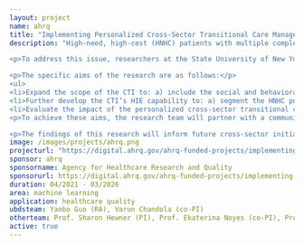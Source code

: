 ```yaml
---
layout: project 
name: ahrq 
title: "Implementing Personalized Cross-Sector Transitional Care Management to Promote Care Continuity, Reduce Low-Value Utilization, and Reduce the Burden of Treatment for High-Need, High-Cost Patients"
description: "High-need, high-cost (HNHC) patients with multiple complex chronic conditions, functional disabilities, and/or social needs require highly coordinated, cross-sector transitional care and support. The AHRQ-funded Coordinating Transitions Intervention (CTI) project provides evidence that health information exchange (HIE), including care transition alerts, systematic followup with discharged patients, and social needs screening, can improve care quality. However, failure to consistently identify HNHC patients during care transitions results in high rates of emergency and inpatient services as well as higher healthcare costs.

<p>To address this issue, researchers at the State University of New York at Buffalo will improve the CTI HIE’s ability to identify HNHC patients and facilitate cross-sector transition care management, implement the revised tool at remote practice sites, and evaluate its impact on patient burden, care team collaboration, and utilization value.</p>

<p>The specific aims of the research are as follows:</p>
<ul>
<li>Expand the scope of the CTI to: a) include the social and behavioral health sectors as equal partners in managing HNHC patients during care transitions, and b) implement it at remote practice sites.</li> 
<li>Further develop the CTI’s HIE capability to: a) segment the HNHC population with specific cross-sector needs into four subsets of the population with chronic conditions, and b) expand knowledge transfer between health and social sectors through personalized care alerts and comprehensive shared care planning.</li>
<li>Evaluate the impact of the personalized cross-sector transitional care management (PC-TCM) project using HIE on patient burden and equity, care team empowerment and collaboration, and utilization value.</li> 
<p>To achieve these aims, the research team will partner with a community-based organization, a primary care organization, and a behavioral health organization, all of which share patient data electronically. The researchers will conduct a mixed methods study including chart reviews, interviews with patients, and observations of clinical staff to inform revisions to the CTI tool. The revised tool will then be implemented at three community health centers to evaluate the impact of the intervention on cross-sector communication and care planning, treatment burden, and utilization outcomes and continuity.</p>

<p>The findings of this research will inform future cross-sector initiatives to meet the quintuple aim of ensuring equity, improving the quality and continuity of care, enhancing the patient experience, reducing costs, and avoiding readmissions for HNHC patients.</p>"
image: /images/projects/ahrq.png
projecturl: "https://digital.ahrq.gov/ahrq-funded-projects/implementing-personalized-cross-sector-transitional-care-management-promote"
sponsor: ahrq 
sponsorname: Agency for Healthcare Research and Quality 
sponsorurl: https://digital.ahrq.gov/ahrq-funded-projects/implementing-personalized-cross-sector-transitional-care-management-promote
duration: 04/2021 - 03/2026
area: machine learning
application: healthcare quality 
ubdsteam: Yanbo Guo (RA), Varun Chandola (co-PI)
otherteam: Prof. Sharon Hewner (PI), Prof. Ekaterina Noyes (co-PI), Prof. Suzanne Sullivan (co-PI), Prof. Guan Yu (co-PI), Prof. Elizabeth Bowen (co-PI)
active: true 
---
```

